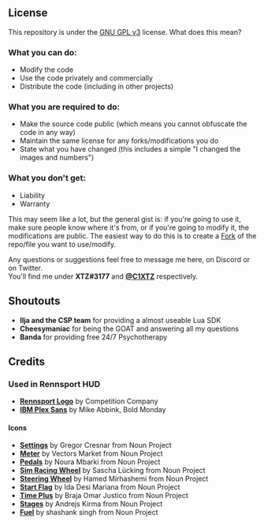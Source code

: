 ## License

This repository is under the [GNU GPL v3](https://choosealicense.com/licenses/gpl-3.0/) license. What does this mean?

### What you can do:

- Modify the code
- Use the code privately and commercially
- Distribute the code (including in other projects)

### What you are required to do:

- Make the source code public (which means you cannot obfuscate the code in any way)
- Maintain the same license for any forks/modifications you do
- State what you have changed (this includes a simple "I changed the images and numbers")

### What you don't get:

- Liability
- Warranty

This may seem like a lot, but the general gist is: if you're going to use it, make sure people know where it's from, or if you're going to modify it, the modifications are public. The easiest way to do this is to create a [Fork](https://docs.github.com/en/pull-requests/collaborating-with-pull-requests/working-with-forks/about-forks) of the repo/file you want to use/modify.

Any questions or suggestions feel free to message me here, on Discord or on Twitter.  
You'll find me under **XTZ#3177** and **[@C1XTZ](https://twitter.com/C1XTZ)** respectively.

## Shoutouts

- **Ilja and the CSP team** for providing a almost useable Lua SDK
- **Cheesymaniac** for being the GOAT and answering all my questions
- **Banda** for providing free 24/7 Psychotherapy

## Credits

### Used in Rennsport HUD

- **[Rennsport Logo](https://www.rennsport.gg/)** by Competition Company
- **[IBM Plex Sans](https://fonts.google.com/specimen/IBM+Plex+Sans)** by Mike Abbink, Bold Monday

#### Icons

- **[Settings](https://thenounproject.com/icon/settings-791024/)** by Gregor Cresnar from Noun Project
- **[Meter](https://thenounproject.com/icon/meter-1979347/)** by Vectors Market from Noun Project
- **[Pedals](https://thenounproject.com/icon/pedals-5182160/)** by Noura Mbarki from Noun Project
- **[Sim Racing Wheel](https://thenounproject.com/icon/sim-racing-steering-wheel-4957637/)** by Sascha Lücking from Noun Project
- **[Steering Wheel](https://thenounproject.com/icon/steering-4035374/)** by Hamed Mirhashemi from Noun Project
- **[Start Flag](https://thenounproject.com/icon/start-flag-4617835/)** by Ida Desi Mariana from Noun Project
- **[Time Plus](https://thenounproject.com/icon/time-plus-5379003/)** by Braja Omar Justico from Noun Project
- **[Stages](https://thenounproject.com/icon/stages-3863331/)** by Andrejs Kirma from Noun Project
- **[Fuel](https://thenounproject.com/icon/fuel-4394216/)** by shashank singh from Noun Project
